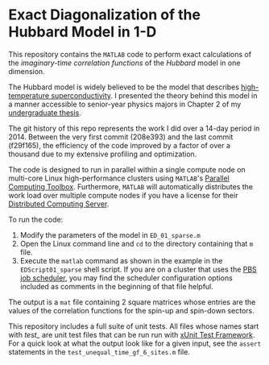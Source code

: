 # Exact Diagonalization of the Hubbard Model in 1-D

This repository contains the `MATLAB` code to perform exact calculations of the *imaginary-time correlation functions* of the *Hubbard* model in one dimension.

The Hubbard model is widely believed to be the model that describes [high-temperature superconductivity](https://en.wikipedia.org/wiki/High-temperature_superconductivity). I presented the theory behind this model in a manner accessible to senior-year physics majors in Chapter 2 of my [undergraduate thesis](http://www.huy-nguyen.com/Reed-thesis).

The git history of this repo represents the work I did over a 14-day period in 2014. Between the very first commit (208e393) and the last commit (f29f165), the efficiency of the code improved by a factor of over a thousand due to my extensive profiling and optimization.

The code is designed to run in parallel within a single compute node on multi-core Linux high-performance clusters using `MATLAB`'s [Parallel Computing Toolbox](http://www.mathworks.com/products/parallel-computing/). Furthermore, `MATLAB` will automatically distributes the work load over multiple compute nodes if you have a license for their [Distributed Computing Server](http://www.mathworks.com/products/distriben/).

To run the code:

1. Modify the parameters of the model in `ED_01_sparse.m`
2. Open the Linux command line and `cd` to the directory containing that `m` file.
3. Execute the `matlab` command as shown in the example in the `EDScript01_sparse` shell script. If you are on a cluster that uses the [PBS job scheduler](http://www.arc.ox.ac.uk/content/pbs), you may find the scheduler configuration options included as comments in the beginning of that file helpful.

The output is a `mat` file containing 2 square matrices whose entries are the values of the correlation functions for the spin-up and spin-down sectors.

This repository includes a full suite of unit tests. All files whose names start with *test_* are unit test files that can be run run with [xUnit Test Framework](http://www.mathworks.com/matlabcentral/fileexchange/22846-matlab-xunit-test-framework/content/matlab_xunit_3_1_1/xunit/assertEqual.m). For a quick look at what the output look like for a given input, see the `assert` statements in the `test_unequal_time_gf_6_sites.m` file.


